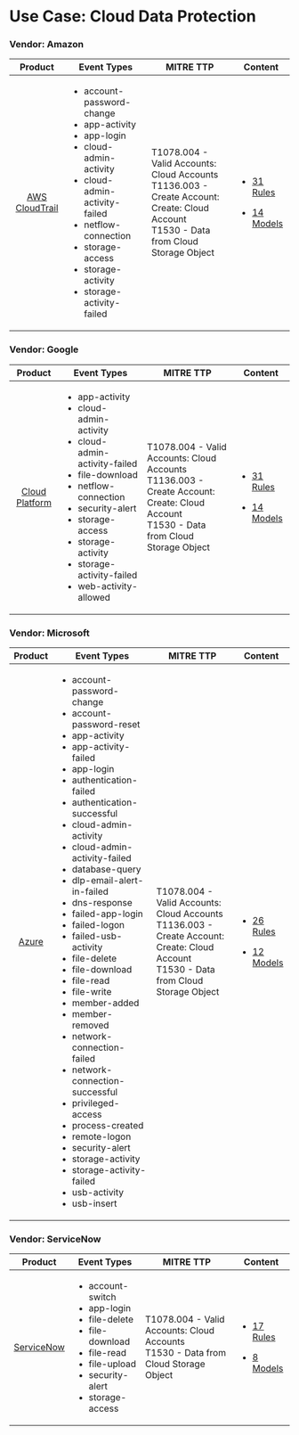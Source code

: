 
Use Case: Cloud Data Protection
===============================

### Vendor: Amazon
|                                      Product                                       | Event Types                                                                                                                                                                                                                                                       | MITRE TTP                                                                                                                                     | Content                                                                                                                                             |
|:----------------------------------------------------------------------------------:| ----------------------------------------------------------------------------------------------------------------------------------------------------------------------------------------------------------------------------------------------------------------- | --------------------------------------------------------------------------------------------------------------------------------------------- | --------------------------------------------------------------------------------------------------------------------------------------------------- |
| [AWS CloudTrail](../DataSources/Amazon/AWS_CloudTrail/ds_amazon_aws_cloudtrail.md) | <ul><li>account-password-change</li><li>app-activity</li><li>app-login</li><li>cloud-admin-activity</li><li>cloud-admin-activity-failed</li><li>netflow-connection</li><li>storage-access</li><li>storage-activity</li><li>storage-activity-failed</li></li></ul> | T1078.004 - Valid Accounts: Cloud Accounts<br>T1136.003 - Create Account: Create: Cloud Account<br>T1530 - Data from Cloud Storage Object<br> | [<ul><li>31 Rules</li></ul><ul><li>14 Models</li></ul>](../DataSources/Amazon/AWS_CloudTrail/RM/r_m_amazon_aws_cloudtrail_Cloud_Data_Protection.md) |
### Vendor: Google
|                                      Product                                       | Event Types                                                                                                                                                                                                                                                                               | MITRE TTP                                                                                                                                     | Content                                                                                                                                             |
|:----------------------------------------------------------------------------------:| ----------------------------------------------------------------------------------------------------------------------------------------------------------------------------------------------------------------------------------------------------------------------------------------- | --------------------------------------------------------------------------------------------------------------------------------------------- | --------------------------------------------------------------------------------------------------------------------------------------------------- |
| [Cloud Platform](../DataSources/Google/Cloud_Platform/ds_google_cloud_platform.md) | <ul><li>app-activity</li><li>cloud-admin-activity</li><li>cloud-admin-activity-failed</li><li>file-download</li><li>netflow-connection</li><li>security-alert</li><li>storage-access</li><li>storage-activity</li><li>storage-activity-failed</li><li>web-activity-allowed</li></li></ul> | T1078.004 - Valid Accounts: Cloud Accounts<br>T1136.003 - Create Account: Create: Cloud Account<br>T1530 - Data from Cloud Storage Object<br> | [<ul><li>31 Rules</li></ul><ul><li>14 Models</li></ul>](../DataSources/Google/Cloud_Platform/RM/r_m_google_cloud_platform_Cloud_Data_Protection.md) |
### Vendor: Microsoft
|                            Product                            | Event Types                                                                                                                                                                                                                                                                                                                                                                                                                                                                                                                                                                                                                                                                                                                                                                                                                                 | MITRE TTP                                                                                                                                     | Content                                                                                                                                 |
|:-------------------------------------------------------------:| ------------------------------------------------------------------------------------------------------------------------------------------------------------------------------------------------------------------------------------------------------------------------------------------------------------------------------------------------------------------------------------------------------------------------------------------------------------------------------------------------------------------------------------------------------------------------------------------------------------------------------------------------------------------------------------------------------------------------------------------------------------------------------------------------------------------------------------------- | --------------------------------------------------------------------------------------------------------------------------------------------- | --------------------------------------------------------------------------------------------------------------------------------------- |
| [Azure](../DataSources/Microsoft/Azure/ds_microsoft_azure.md) | <ul><li>account-password-change</li><li>account-password-reset</li><li>app-activity</li><li>app-activity-failed</li><li>app-login</li><li>authentication-failed</li><li>authentication-successful</li><li>cloud-admin-activity</li><li>cloud-admin-activity-failed</li><li>database-query</li><li>dlp-email-alert-in-failed</li><li>dns-response</li><li>failed-app-login</li><li>failed-logon</li><li>failed-usb-activity</li><li>file-delete</li><li>file-download</li><li>file-read</li><li>file-write</li><li>member-added</li><li>member-removed</li><li>network-connection-failed</li><li>network-connection-successful</li><li>privileged-access</li><li>process-created</li><li>remote-logon</li><li>security-alert</li><li>storage-activity</li><li>storage-activity-failed</li><li>usb-activity</li><li>usb-insert</li></li></ul> | T1078.004 - Valid Accounts: Cloud Accounts<br>T1136.003 - Create Account: Create: Cloud Account<br>T1530 - Data from Cloud Storage Object<br> | [<ul><li>26 Rules</li></ul><ul><li>12 Models</li></ul>](../DataSources/Microsoft/Azure/RM/r_m_microsoft_azure_Cloud_Data_Protection.md) |
### Vendor: ServiceNow
|                                    Product                                     | Event Types                                                                                                                                                                           | MITRE TTP                                                                                | Content                                                                                                                                            |
|:------------------------------------------------------------------------------:| ------------------------------------------------------------------------------------------------------------------------------------------------------------------------------------- | ---------------------------------------------------------------------------------------- | -------------------------------------------------------------------------------------------------------------------------------------------------- |
| [ServiceNow](../DataSources/ServiceNow/ServiceNow/ds_servicenow_servicenow.md) | <ul><li>account-switch</li><li>app-login</li><li>file-delete</li><li>file-download</li><li>file-read</li><li>file-upload</li><li>security-alert</li><li>storage-access</li></li></ul> | T1078.004 - Valid Accounts: Cloud Accounts<br>T1530 - Data from Cloud Storage Object<br> | [<ul><li>17 Rules</li></ul><ul><li>8 Models</li></ul>](../DataSources/ServiceNow/ServiceNow/RM/r_m_servicenow_servicenow_Cloud_Data_Protection.md) |